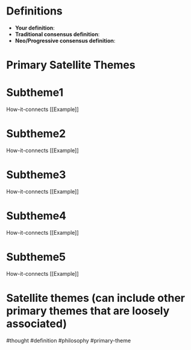 # Definitions
- **Your definition**:
- **Traditional consensus definition**:
- **Neo/Progressive consensus definition**:

# Primary Satellite Themes

# Subtheme1
How-it-connects
[[Example]]

# Subtheme2
How-it-connects
[[Example]]

# Subtheme3
How-it-connects
[[Example]]

# Subtheme4
How-it-connects
[[Example]]

# Subtheme5
How-it-connects
[[Example]]


# Satellite themes (can include other primary themes that are loosely associated)



#thought #definition #philosophy #primary-theme